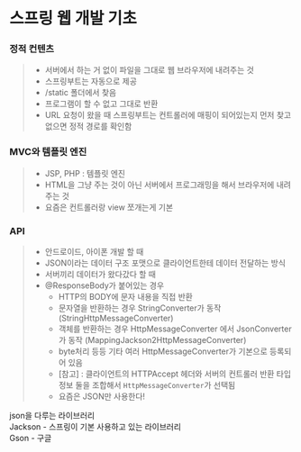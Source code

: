 # 스프링 웹 개발 기초

### 정적 컨텐츠
> - 서버에서 하는 거 없이 파일을 그대로 웹 브라우저에 내려주는 것
> - 스프링부트는 자동으로 제공
> - /static 폴더에서 찾음
> - 프로그램이 할 수 없고 그대로 반환
> - URL 요청이 왔을 때 스프링부트는 컨트롤러에 매핑이 되어있는지 먼저 찾고 없으면 정적 경로를 확인함

### MVC와 템플릿 엔진
> - JSP, PHP : 템플릿 엔진
> - HTML을 그냥 주는 것이 아닌 서버에서 프로그래밍을 해서 브라우저에 내려주는 것
> - 요즘은 컨트롤러랑 view 쪼개는게 기본

### API
> - 안드로이드, 아이폰 개발 할 때
> - JSON이라는 데이터 구조 포맷으로 클라이언트한테 데이터 전달하는 방식
> - 서버끼리 데이터가 왔다갔다 할 때
> - @ResponseBody가 붙어있는 경우
>   - HTTP의  BODY에 문자 내용을 직접 반환
>   - 문자열을 반환하는 경우 StringConverter가 동작 (StringHttpMessageConverter)
>   - 객체를 반환하는 경우 HttpMessageConverter 에서 JsonConverter가 동작 (MappingJackson2HttpMessageConverter)
>   - byte처리 등등 기타 여러 HttpMessageConverter가 기본으로 등록되어 있음
>   - [참고] : 클라이언트의 HTTPAccept 헤더와 서버의 컨트롤러 반환 타입 정보 둘을 조합해서
>   `HttpMessageConverter`가 선택됨
>   - 요즘은 JSON만 사용한다!

json을 다루는 라이브러리  
Jackson - 스프링이 기본 사용하고 있는 라이브러리  
Gson - 구글
